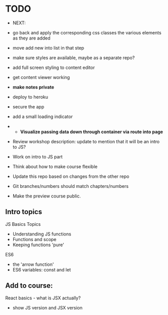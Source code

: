 # TODO

- NEXT:
- go back and apply the corresponding css classes the various elements as they are added
- move add new into list in that step
- make sure styles are available, maybe as a separate repo? 

- add full screen styling to content editor
- get content viewer working
- **make notes private**
- deploy to heroku
- secure the app
- add a small loading indicator

- - **Visualize passing data down through container via route into page**
- Review workshop description: update to mention that it will be an intro to JS?
- Work on intro to JS part
- Think about how to make course flexible
- Update this repo based on changes from the other repo
- Git branches/numbers should match chapters/numbers
- Make the preview course public.


## Intro topics
JS Basics Topics

- Understanding JS functions
- Functions and scope
- Keeping functions 'pure'

ES6
- the 'arrow function'
- ES6 variables: const and let


## Add to course:
React basics - what is JSX actually?
 - show JS version and JSX version
